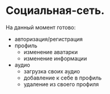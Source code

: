 # Социальная-сеть.

На данный момент готово:
- авторизация/регистрация
- профиль
    - изменение аватарки
    - изменение информации
- аудио
    - загрузка своих аудио
    - добавление к себе в профиль
    - удаление из своего профиля